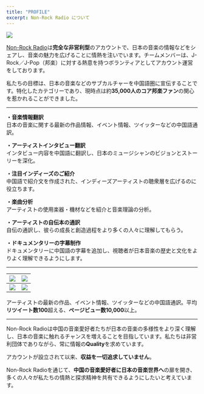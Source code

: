 ```yaml
---
title: "PROFILE"
excerpt: Non-Rock Radio について
---
```

[![](https://i1.wp.com/raw.githubusercontent.com/nonfm/blog/master/img/profile-1.jpg)](https://nonfm.onrender.com/ "リンクまとめ")

[Non-Rock Radio](https://nonfm.onrender.com/ "リンクまとめ")は**完全な非営利型**のアカウントで、日本の音楽の情報などをシェアし、音楽の魅力を広げることに情熱を注いでいます。チームメンバーは、J-Rock／J-Pop（邦楽）に対する熱意を持つボランティアとしてアカウント運営をしております。  
  
私たちの目標は、日本の音楽などのサブカルチャーを中国語圏に宣伝することです。特化したカテゴリーであり、現時点は約**35,000人のコア邦楽ファン**の関心を惹かれることができました。  
  
---
  
**・音楽情報翻訳**  
日本の音楽に関する最新の作品情報、イベント情報、ツイッターなどの中国語通訳。  
  
**・アーティストインタビュー翻訳**  
インタビュー内容を中国語に翻訳し、日本のミュージシャンのビジョンとストーリーを深化。  
  
**・注目インディーズのご紹介**  
中国語で紹介文を作成された、インディーズアーティストの聴衆層を広げるのに役立ちます。  
  
**・楽曲分析**  
アーティストの使用楽器・機材などを紹介と音楽理論の分析。  
  
**・アーティストの自伝本の通訳**  
自伝の通訳し、彼らの成長と創造過程をより多くの人々に理解してもらう。  
  
**・ドキュメンタリーの字幕制作**  
ドキュメンタリーに中国語の字幕を追加し、視聴者が日本音楽の歴史と文化をよりよく理解できるようにします。  
  
---
  
![](https://i1.wp.com/raw.githubusercontent.com/nonfm/blog/master/img/profile-2.jpg) | ![](https://i1.wp.com/raw.githubusercontent.com/nonfm/blog/master/img/profile-3.jpg)  
---|---  
![](https://i1.wp.com/raw.githubusercontent.com/nonfm/blog/master/img/profile-4.jpg) | ![](https://i1.wp.com/raw.githubusercontent.com/nonfm/blog/master/img/profile-5.jpg)  
  
アーティストの最新の作品、イベント情報、ツイッターなどの中国語通訳。平均**リツイート数100**超える、**ページビュー数10,000**以上。  
  
---
  
Non-Rock Radioは中国の音楽愛好者たちが日本の音楽の多様性をより深く理解し、日本の音楽に触れるチャンスを増えることを目指しています。私たちは非営利団体でありながら、常に情報の**Quality**を求めています。  
  
アカウントが設立されて以来、**収益を一切追求していません**。  
  
Non-Rock Radioを通じて、**中国の音楽愛好者に日本の音楽世界へ**の扉を開き、多くの人々が私たちの情熱と探求精神を共有できるようにしたいと考えています。